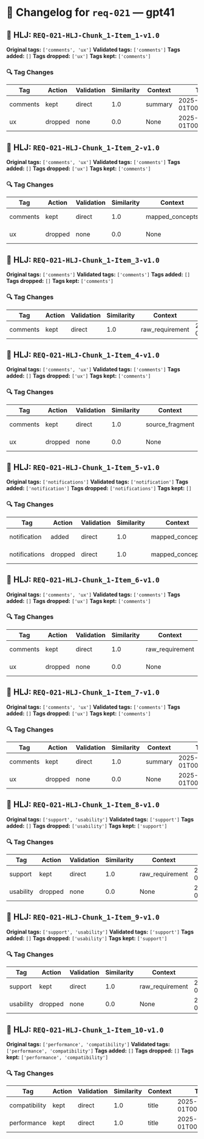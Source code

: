 # 📝 Changelog for `req-021` — **gpt41**

## 🔹 HLJ: `REQ-021-HLJ-Chunk_1-Item_1-v1.0`

**Original tags:** `['comments', 'ux']`
**Validated tags:** `['comments']`
**Tags added:** `[]`
**Tags dropped:** `['ux']`
**Tags kept:** `['comments']`

### 🔍 Tag Changes
| Tag | Action   | Validation | Similarity | Context | Timestamp |
|-----|----------|------------|------------|---------|-----------|
| comments | kept | direct | 1.0 | summary | 2025-06-01T00:00:21.924330Z |
| ux | dropped | none | 0.0 | None | 2025-06-01T00:00:22.079823Z |

## 🔹 HLJ: `REQ-021-HLJ-Chunk_1-Item_2-v1.0`

**Original tags:** `['comments', 'ux']`
**Validated tags:** `['comments']`
**Tags added:** `[]`
**Tags dropped:** `['ux']`
**Tags kept:** `['comments']`

### 🔍 Tag Changes
| Tag | Action   | Validation | Similarity | Context | Timestamp |
|-----|----------|------------|------------|---------|-----------|
| comments | kept | direct | 1.0 | mapped_concepts | 2025-06-01T00:00:22.096590Z |
| ux | dropped | none | 0.0 | None | 2025-06-01T00:00:22.229178Z |

## 🔹 HLJ: `REQ-021-HLJ-Chunk_1-Item_3-v1.0`

**Original tags:** `['comments']`
**Validated tags:** `['comments']`
**Tags added:** `[]`
**Tags dropped:** `[]`
**Tags kept:** `['comments']`

### 🔍 Tag Changes
| Tag | Action   | Validation | Similarity | Context | Timestamp |
|-----|----------|------------|------------|---------|-----------|
| comments | kept | direct | 1.0 | raw_requirement | 2025-06-01T00:00:22.280877Z |

## 🔹 HLJ: `REQ-021-HLJ-Chunk_1-Item_4-v1.0`

**Original tags:** `['comments', 'ux']`
**Validated tags:** `['comments']`
**Tags added:** `[]`
**Tags dropped:** `['ux']`
**Tags kept:** `['comments']`

### 🔍 Tag Changes
| Tag | Action   | Validation | Similarity | Context | Timestamp |
|-----|----------|------------|------------|---------|-----------|
| comments | kept | direct | 1.0 | source_fragment | 2025-06-01T00:00:22.291758Z |
| ux | dropped | none | 0.0 | None | 2025-06-01T00:00:22.401777Z |

## 🔹 HLJ: `REQ-021-HLJ-Chunk_1-Item_5-v1.0`

**Original tags:** `['notifications']`
**Validated tags:** `['notification']`
**Tags added:** `['notification']`
**Tags dropped:** `['notifications']`
**Tags kept:** `[]`

### 🔍 Tag Changes
| Tag | Action   | Validation | Similarity | Context | Timestamp |
|-----|----------|------------|------------|---------|-----------|
| notification | added | direct | 1.0 | mapped_concepts | 2025-06-01T00:00:22.422867Z |
| notifications | dropped | direct | 1.0 | mapped_concepts | 2025-06-01T00:00:22.422867Z |

## 🔹 HLJ: `REQ-021-HLJ-Chunk_1-Item_6-v1.0`

**Original tags:** `['comments', 'ux']`
**Validated tags:** `['comments']`
**Tags added:** `[]`
**Tags dropped:** `['ux']`
**Tags kept:** `['comments']`

### 🔍 Tag Changes
| Tag | Action   | Validation | Similarity | Context | Timestamp |
|-----|----------|------------|------------|---------|-----------|
| comments | kept | direct | 1.0 | raw_requirement | 2025-06-01T00:00:22.475844Z |
| ux | dropped | none | 0.0 | None | 2025-06-01T00:00:22.607630Z |

## 🔹 HLJ: `REQ-021-HLJ-Chunk_1-Item_7-v1.0`

**Original tags:** `['comments', 'ux']`
**Validated tags:** `['comments']`
**Tags added:** `[]`
**Tags dropped:** `['ux']`
**Tags kept:** `['comments']`

### 🔍 Tag Changes
| Tag | Action   | Validation | Similarity | Context | Timestamp |
|-----|----------|------------|------------|---------|-----------|
| comments | kept | direct | 1.0 | summary | 2025-06-01T00:00:22.617810Z |
| ux | dropped | none | 0.0 | None | 2025-06-01T00:00:22.754163Z |

## 🔹 HLJ: `REQ-021-HLJ-Chunk_1-Item_8-v1.0`

**Original tags:** `['support', 'usability']`
**Validated tags:** `['support']`
**Tags added:** `[]`
**Tags dropped:** `['usability']`
**Tags kept:** `['support']`

### 🔍 Tag Changes
| Tag | Action   | Validation | Similarity | Context | Timestamp |
|-----|----------|------------|------------|---------|-----------|
| support | kept | direct | 1.0 | raw_requirement | 2025-06-01T00:00:22.808728Z |
| usability | dropped | none | 0.0 | None | 2025-06-01T00:00:22.931169Z |

## 🔹 HLJ: `REQ-021-HLJ-Chunk_1-Item_9-v1.0`

**Original tags:** `['support', 'usability']`
**Validated tags:** `['support']`
**Tags added:** `[]`
**Tags dropped:** `['usability']`
**Tags kept:** `['support']`

### 🔍 Tag Changes
| Tag | Action   | Validation | Similarity | Context | Timestamp |
|-----|----------|------------|------------|---------|-----------|
| support | kept | direct | 1.0 | raw_requirement | 2025-06-01T00:00:22.979984Z |
| usability | dropped | none | 0.0 | None | 2025-06-01T00:00:23.108839Z |

## 🔹 HLJ: `REQ-021-HLJ-Chunk_1-Item_10-v1.0`

**Original tags:** `['performance', 'compatibility']`
**Validated tags:** `['performance', 'compatibility']`
**Tags added:** `[]`
**Tags dropped:** `[]`
**Tags kept:** `['performance', 'compatibility']`

### 🔍 Tag Changes
| Tag | Action   | Validation | Similarity | Context | Timestamp |
|-----|----------|------------|------------|---------|-----------|
| compatibility | kept | direct | 1.0 | title | 2025-06-01T00:00:23.118132Z |
| performance | kept | direct | 1.0 | title | 2025-06-01T00:00:23.113942Z |
